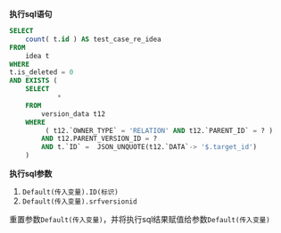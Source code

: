 <p class="panel-title"><b>执行sql语句</b></p>

```sql
SELECT
	count( t.id ) AS test_case_re_idea
FROM
	idea t 
WHERE
t.is_deleted = 0
AND EXISTS (
	SELECT
			*
	FROM
		version_data t12
	WHERE
		 ( t12.`OWNER_TYPE` = 'RELATION' AND t12.`PARENT_ID` = ? ) 
		AND t12.PARENT_VERSION_ID = ?
		AND t.`ID` =  JSON_UNQUOTE(t12.`DATA`-> '$.target_id') 
	)
```

<p class="panel-title"><b>执行sql参数</b></p>

1. `Default(传入变量).ID(标识)`
2. `Default(传入变量).srfversionid`

重置参数`Default(传入变量)`，并将执行sql结果赋值给参数`Default(传入变量)`
